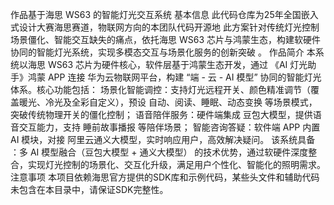 作品基于海思 WS63 的智能灯光交互系统
基本信息
此代码仓库为25年全国嵌入式设计大赛海思赛道，物联网方向的本团队代码开源地
此方案针对传统灯光控制场景僵化、智能交互缺失的痛点，依托海思 WS63 芯片与鸿蒙生态，构建软硬件协同的智能灯光系统，实现多模态交互与场景化服务的创新突破 。
作品简介
本系统以海思 WS63 芯片为硬件核心，软件层基于鸿蒙生态开发，通过 《AI 灯光助手》鸿蒙 APP 连接 华为云物联网平台，构建 “端 - 云 - AI 模型” 协同的智能灯光体系。核心功能包括：
场景化智能调控：支持灯光远程开关、颜色精准调节（覆盖暖光、冷光及全彩自定义），预设 自动、阅读、睡眠、动态变换 等场景模式，突破传统物理开关的僵化控制；
语音陪伴服务：硬件端集成 豆包大模型，提供语音交互能力，支持 睡前故事播报 等陪伴场景；
智能咨询答疑：软件端 APP 内置 AI 模块，对接 阿里云通义大模型，实时响应用户，高效解决疑问。
该系统具备 ：多 AI 模型融合（豆包大模型 + 通义大模型） 的技术优势，通过软硬件深度整合，实现灯光控制的场景化、交互化升级，满足用户个性化、智能化的照明需求。
注意事项
本项目依赖海思官方提供的SDK库和示例代码，某些头文件和辅助代码未包含在本目录中，请保证SDK完整性。
